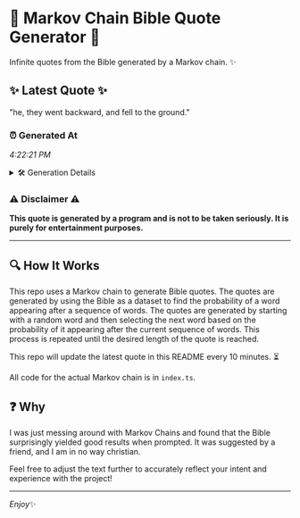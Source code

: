 # 📖 Markov Chain Bible Quote Generator 📖

Infinite quotes from the Bible generated by a Markov chain. ✨

## ✨ Latest Quote ✨
"he, they went backward, and fell to the ground."

### ⏰ Generated At
*4:22:21 PM*

<details>
    <summary>🛠️ Generation Details</summary>
    <p>
        <strong>🌱 Seed:</strong> he,<br>
        <strong>🔄 Iterations:</strong> 8<br>
        <strong>📜 Context History:</strong><br>[ he, ]: they<br>[ he,, they ]: went<br>[ he,, they, went ]: backward,<br>[ he,, they, went, backward, ]: and<br>[ he,, they, went, backward,, and ]: fell<br>[ he,, they, went, backward,, and, fell ]: to<br>[ they, went, backward,, and, fell, to ]: the<br>[ went, backward,, and, fell, to, the ]: ground.<br>
    </p>
</details>

### ⚠️ Disclaimer ⚠️
**This quote is generated by a program and is not to be taken seriously. It is purely for entertainment purposes.**

---

## 🔍 How It Works

This repo uses a Markov chain to generate Bible quotes. The quotes are generated by using the Bible as a dataset to find the probability of a word appearing after a sequence of words. The quotes are generated by starting with a random word and then selecting the next word based on the probability of it appearing after the current sequence of words. This process is repeated until the desired length of the quote is reached.

This repo will update the latest quote in this README every 10 minutes. ⏳

All code for the actual Markov chain is in `index.ts`.

## ❓ Why

I was just messing around with Markov Chains and found that the Bible surprisingly yielded good results when prompted. 
It was suggested by a friend, and I am in no way christian.

Feel free to adjust the text further to accurately reflect your intent and experience with the project!

---

*Enjoy*✨
